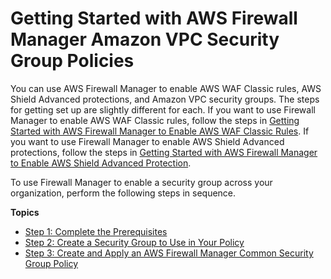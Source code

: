 # Getting Started with AWS Firewall Manager Amazon VPC Security Group Policies<a name="getting-started-fms-security-group"></a>

You can use AWS Firewall Manager to enable AWS WAF Classic rules, AWS Shield Advanced protections, and Amazon VPC security groups\. The steps for getting set up are slightly different for each\. If you want to use Firewall Manager to enable AWS WAF Classic rules, follow the steps in [Getting Started with AWS Firewall Manager to Enable AWS WAF Classic Rules](getting-started-fms.md)\. If you want to use Firewall Manager to enable AWS Shield Advanced protections, follow the steps in [Getting Started with AWS Firewall Manager to Enable AWS Shield Advanced Protection](getting-started-fms-shield.md)\. 

To use Firewall Manager to enable a security group across your organization, perform the following steps in sequence\. 

**Topics**
+ [Step 1: Complete the Prerequisites](complete-prereq-security-group.md)
+ [Step 2: Create a Security Group to Use in Your Policy](get-started-fms-create-security-groups.md)
+ [Step 3: Create and Apply an AWS Firewall Manager Common Security Group Policy](get-started-fms-sg-create-security-policy.md)